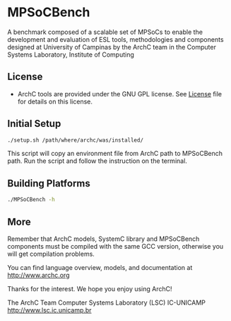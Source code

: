 MPSoCBench
============

A benchmark composed of a scalable set of MPSoCs to enable the development and evaluation of ESL tools, 
methodologies and components designed at University of Campinas by the ArchC team in the Computer Systems Laboratory, Institute of Computing

License
-------
 - ArchC tools are provided under the GNU GPL license.
   See [License](LICENSE) file for details on this license.


Initial Setup
-------------

``` bash
./setup.sh /path/where/archc/was/installed/
```

This script will copy an environment file from ArchC path to MPSoCBench path.
Run the script and follow the instruction on the terminal. 

Building Platforms
--------------------

``` bash
./MPSoCBench -h
```


More
----

Remember that ArchC models, SystemC library and MPSoCBench components must be compiled with
the same GCC version, otherwise you will get compilation problems.

You can find language overview, models, and documentation at
http://www.archc.org



Thanks for the interest. We hope you enjoy using ArchC!

The ArchC Team
Computer Systems Laboratory (LSC)
IC-UNICAMP
http://www.lsc.ic.unicamp.br


